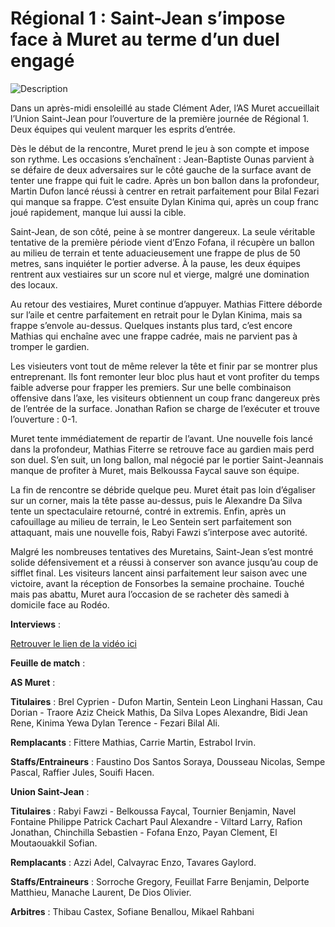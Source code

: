 # Régional 1 : Saint-Jean s’impose face à Muret au terme d’un duel engagé

![Description](images/victoire_saint_jean.jpeg)

Dans un après-midi ensoleillé au stade Clément Ader, l’AS Muret accueillait l’Union Saint-Jean pour l’ouverture de la première journée de Régional 1. Deux équipes qui veulent marquer les esprits d’entrée.

Dès le début de la rencontre, Muret prend le jeu à son compte et impose son rythme. Les occasions s’enchaînent : Jean-Baptiste Ounas parvient à se défaire de deux adversaires sur le côté gauche de la surface avant de tenter une frappe qui fuit le cadre. Après un bon ballon dans la profondeur, Martin Dufon lancé réussi à centrer en retrait parfaitement pour Bilal Fezari qui manque sa frappe. C’est ensuite Dylan Kinima qui, après un coup franc joué rapidement, manque lui aussi la cible.

Saint-Jean, de son côté, peine à se montrer dangereux. La seule véritable tentative de la première période vient d’Enzo Fofana, il récupère un ballon au milieu de terrain et tente aduacieusement une frappe de plus de 50 metres, sans inquiéter le portier adverse. À la pause, les deux équipes rentrent aux vestiaires sur un score nul et vierge, malgré une domination des locaux.

Au retour des vestiaires, Muret continue d’appuyer. Mathias Fittere déborde sur l’aile et centre parfaitement en retrait pour le Dylan Kinima, mais sa frappe s’envole au-dessus. Quelques instants plus tard, c’est encore Mathias qui enchaîne avec une frappe cadrée, mais ne parvient pas à tromper le gardien.

Les visieuters vont tout de même relever la tête et finir par se montrer plus entreprenant. Ils font remonter leur bloc plus haut et vont profiter du temps faible adverse pour frapper les premiers. Sur une belle combinaison offensive dans l’axe, les visiteurs obtiennent un coup franc dangereux près de l’entrée de la surface. Jonathan Rafion se charge de l’exécuter et trouve l’ouverture : 0-1.

Muret tente immédiatement de repartir de l’avant. Une nouvelle fois lancé dans la profondeur, Mathias Fiterre se retrouve face au gardien mais perd son duel. S’en suit, un long ballon, mal négocié par le portier Saint-Jeannais manque de profiter à Muret, mais Belkoussa Faycal sauve son équipe.

La fin de rencontre se débride quelque peu. Muret était pas loin d’égaliser sur un corner, mais la tête passe au-dessus, puis le Alexandre Da Silva tente un spectaculaire retourné, contré in extremis. Enfin, après un cafouillage au milieu de terrain, le Leo Sentein sert parfaitement son attaquant, mais une nouvelle fois, Rabyi Fawzi s’interpose avec autorité.

Malgré les nombreuses tentatives des Muretains, Saint-Jean s’est montré solide défensivement et a réussi à conserver son avance jusqu’au coup de sifflet final. Les visiteurs lancent ainsi parfaitement leur saison avec une victoire, avant la réception de Fonsorbes la semaine prochaine. Touché mais pas abattu, Muret aura l’occasion de se racheter dès samedi à domicile face au Rodéo.

**Interviews** :

[Retrouver le lien de la vidéo ici](https://www.youtube.com/watch?v=wU4vxjfjp9k)

**Feuille de match** :

**AS Muret** :

**Titulaires** : Brel Cyprien - Dufon Martin, Sentein Leon Linghani Hassan, Cau Dorian - Traore Aziz Cheick Mathis, Da Silva Lopes Alexandre, Bidi Jean Rene, Kinima Yewa Dylan Terence - Fezari Bilal Ali.

**Remplacants** : Fittere Mathias, Carrie Martin, Estrabol Irvin.

**Staffs/Entraineurs** : Faustino Dos Santos Soraya, Dousseau Nicolas, Sempe Pascal, Raffier Jules, Souifi Hacen.

**Union Saint-Jean** :

**Titulaires** : Rabyi Fawzi - Belkoussa Faycal, Tournier Benjamin, Navel Fontaine Philippe Patrick Cachart Paul Alexandre - Viltard Larry, Rafion Jonathan, Chinchilla Sebastien - Fofana Enzo, Payan Clement, El Moutaouakkil Sofian.

**Remplacants** : Azzi Adel, Calvayrac Enzo, Tavares Gaylord.

**Staffs/Entraineurs** : Sorroche Gregory, Feuillat Farre Benjamin, Delporte Matthieu, Manache Laurent, De Dios Olivier.

**Arbitres** : Thibau Castex, Sofiane Benallou, Mikael Rahbani
